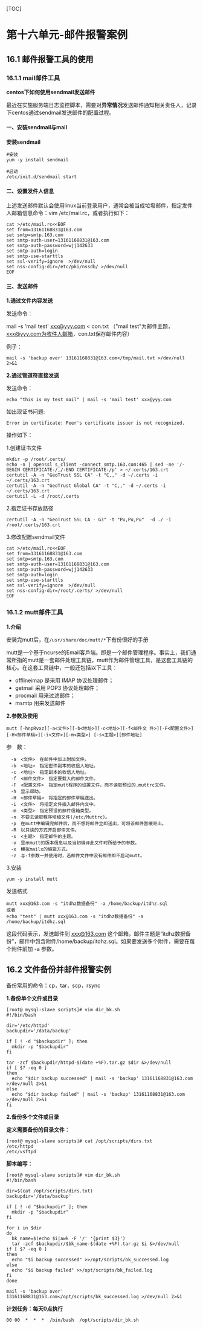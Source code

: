

[TOC]





# 第十六单元-邮件报警案例





## 16.1 邮件报警工具的使用

### 16.1.1 mail邮件工具

**centos下如何使用sendmail发送邮件**

最近在实施服务端日志监控脚本，需要对**异常情况**发送邮件通知相关责任人，记录下centos通过sendmail发送邮件的配置过程。

#### 一、安装sendmail与mail

**安装sendmail**

```
#安装
yum -y install sendmail

#启动
/etc/init.d/sendmail start
```



#### 二、设置发件人信息

上述发送邮件默认会使用linux当前登录用户，通常会被当成垃圾邮件，指定发件人邮箱信息命令：vim /etc/mail.rc，或者执行如下：

```
cat >/etc/mail.rc<<EOF
set from=13161168831@163.com
set smtp=smtp.163.com
set smtp-auth-user=13161168831@163.com
set smtp-auth-password=wjj142633
set smtp-auth=login
set smtp-use-starttls
set ssl-verify=ignore  >/dev/null
set nss-config-dir=/etc/pki/nssdb/ >/dev/null
EOF
```

#### 三、发送邮件

**1.通过文件内容发送**

发送命令：

mail -s 'mail test' [xxx@yyy.com](http://mailto:xxx@yyy.com) < con.txt （"mail test"为邮件主题，xxx@yyy.com为收件人邮箱，con.txt保存邮件内容）

例子： 

```
mail -s 'backup over' 13161168831@163.com</tmp/mail.txt >/dev/null 2>&1
```

**2.通过管道符直接发送**

发送命令：

```
echo "this is my test mail" | mail -s 'mail test' xxx@yyy.com
```



如出现证书问题:

```
Error in certificate: Peer's certificate issuer is not recognized.
```

操作如下：

1.创建证书文件

```
mkdir -p /root/.certs/
echo -n | openssl s_client -connect smtp.163.com:465 | sed -ne '/-BEGIN CERTIFICATE-/,/-END CERTIFICATE-/p' > ~/.certs/163.crt
certutil -A -n "GeoTrust SSL CA" -t "C,," -d ~/.certs -i ~/.certs/163.crt
certutil -A -n "GeoTrust Global CA" -t "C,," -d ~/.certs -i ~/.certs/163.crt
certutil -L -d /root/.certs
```



2.指定证书存放路径

```
certutil -A -n "GeoTrust SSL CA - G3" -t "Pu,Pu,Pu"  -d ./ -i /root/.certs/163.crt
```

3.修改配置sendmail文件

```
cat >/etc/mail.rc<<EOF
set from=13161168831@163.com
set smtp=smtp.163.com
set smtp-auth-user=13161168831@163.com
set smtp-auth-password=wjj142633
set smtp-auth=login
set smtp-use-starttls
set ssl-verify=ignore  >/dev/null
set nss-config-dir=/root/.certs/ >/dev/null
EOF
```



### 16.1.2 mutt邮件工具

**1.介绍**

安装完mutt后，在`/usr/share/doc/mutt/*`下有份很好的手册

mutt是一个基于ncurse的Email客戶端。即是一个邮件管理程序。事实上，我们通常所指的mutt是一套邮件处理工具链，mutt作为邮件管理工具，是这套工具链的核心。在这套工具链中，一般还包括以下工具：

- offlineimap 是采用 IMAP 协议处理邮件；
- getmail 采用 POP3 协议处理邮件；
- procmail 用来过滤邮件；
- msmtp 用来发送邮件

**2.参数及使用**

```
mutt [-hnpRvxz][-a<文件>][-b<地址>][-c<地址>][-f<邮件文 件>][-F<配置文件>][-H<邮件草稿>][-i<文件>][-m<类型>] [-s<主题>][邮件地址]
```

参　数：

```
　-a　<文件>　在邮件中加上附加文件。
　-b　<地址>　指定密件副本的收信人地址。
　-c　<地址>　指定副本的收信人地址。
　-f　<邮件文件>　指定要载入的邮件文件。
　-F　<配置文件>　指定mutt程序的设置文件，而不读取预设的.muttrc文件。
　-h　显示帮助。
　-H　<邮件草稿>　将指定的邮件草稿送出。
　-i　<文件>　将指定文件插入邮件内文中。
　-m　<类型>　指定预设的邮件信箱类型。
　-n　不要去读取程序培植文件(/etc/Muttrc)。
　-p　在mutt中编辑完邮件后，而不想将邮件立即送出，可将该邮件暂缓寄出。
　-R　以只读的方式开启邮件文件。
　-s　<主题>　指定邮件的主题。
　-v　显示mutt的版本信息以及当初编译此文件时所给予的参数。
　-x　模拟mailx的编辑方式。
　-z　与-f参数一并使用时，若邮件文件中没有邮件即不启动mutt。
```

3.安装

```
yum -y install mutt
```

发送格式

```
mutt xxx@163.com -s "itdhz数据备份" -a /home/backup/itdhz.sql
或者
echo "test" | mutt xxx@163.com -s "itdhz数据备份" -a /home/backup/itdhz.sql
```

这段代码表示，发送邮件到 xxx@163.com 这个邮箱，邮件主题是“itdhz数据备份”，邮件中包含附件/home/backup/itdhz.sql。如果要发送多个附件，需要在每个附件前加 -a 参数。





## 16.2 文件备份并邮件报警实例

备份常用的命令：cp，tar，scp，rsync



**1.备份单个文件或目录**

```shell
[root@ mysql-slave scripts]# vim dir_bk.sh
#!/bin/bash

dir='/etc/httpd'
backupdir='/data/backup'

if [ ! -d "$backupdir" ]; then
  mkdir -p "$backupdir"
fi

tar -zcf $backupdir/httpd-$(date +%F).tar.gz $dir &>/dev/null
if [ $? -eq 0 ]
then
  echo "$dir backup successed" | mail -s 'backup' 13161168831@163.com  >/dev/null 2>&1
else
  echo "$dir backup failed" | mail -s 'backup' 13161168831@163.com  >/dev/null 2>&1
fi
```



**2.备份多个文件或目录**

**定义需要备份的目录文件：**

```shell
[root@ mysql-slave scripts]# cat /opt/scripts/dirs.txt
/etc/httpd
/etc/vsftpd

```

**脚本编写：**

```shell
[root@ mysql-slave scripts]# vim dir_bk.sh
#!/bin/bash

dir=$(cat /opt/scripts/dirs.txt)
backupdir='/data/backup'

if [ ! -d "$backupdir" ]; then
  mkdir -p "$backupdir"
fi

for i in $dir
do
  bk_name=$(echo $i|awk -F '/' '{print $3}')
  tar -zcf $backupdir/$bk_name-$(date +%F).tar.gz $i &>/dev/null
if [ $? -eq 0 ]
then
  echo "$i backup successed" >>/opt/scripts/bk_successed.log
else
  echo "$i backup failed" >>/opt/scripts/bk_failed.log
fi
done

mail -s 'backup over' 13161168831@163.com</opt/scripts/bk_successed.log >/dev/null 2>&1
```

**计划任务：每天0点执行**

```
00 00  *  *  *  /bin/bash  /opt/scripts/dir_bk.sh
```



